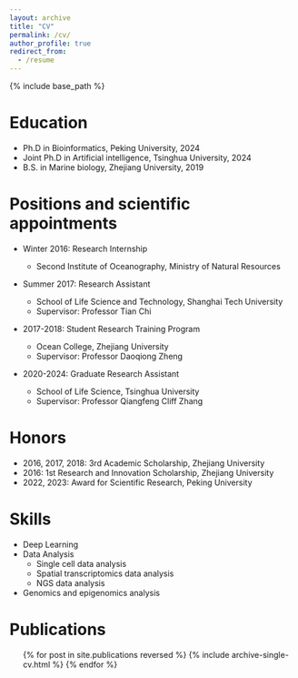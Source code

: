 ```yaml
---
layout: archive
title: "CV"
permalink: /cv/
author_profile: true
redirect_from:
  - /resume
---
```


{% include base_path %}

Education
======
* Ph.D in Bioinformatics, Peking University, 2024
* Joint Ph.D in Artificial intelligence, Tsinghua University, 2024
* B.S. in Marine biology, Zhejiang University, 2019

Positions and scientific appointments
======
* Winter 2016: Research Internship
  * Second Institute of Oceanography, Ministry of Natural Resources

* Summer 2017: Research Assistant
  * School of Life Science and Technology, Shanghai Tech University
  * Supervisor: Professor Tian Chi

* 2017-2018: Student Research Training Program
  * Ocean College, Zhejiang University 
  * Supervisor: Professor Daoqiong Zheng

* 2020-2024: Graduate Research Assistant
  * School of Life Science, Tsinghua University
  * Supervisor: Professor Qiangfeng Cliff Zhang
  
Honors
======
* 2016, 2017, 2018: 3rd Academic Scholarship, Zhejiang University
* 2016: 1st Research and Innovation Scholarship, Zhejiang University 
* 2022, 2023: Award for Scientific Research, Peking University

Skills
======
* Deep Learning
* Data Analysis
  * Single cell data analysis
  * Spatial transcriptomics data analysis
  * NGS data analysis
* Genomics and epigenomics analysis

Publications
======
  <ul>{% for post in site.publications reversed %}
    {% include archive-single-cv.html %}
  {% endfor %}</ul>
  

